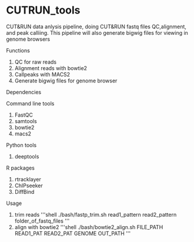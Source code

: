 # CUTRUN_tools
CUT&RUN data anlysis pipeline, doing CUT&RUN fastq files QC,alignment, and peak calliing. This pipeline will also generate bigwig files for viewing in genome browsers


Functions
  1.  QC for raw reads
  2.  Alignment reads with bowtie2
  3.  Callpeaks with MACS2
  4.  Generate bigwig files for genome browser
  
  
 Dependencies
 
 Command line tools
  1.  FastQC
  2.  samtools
  3.  bowtie2
  4.  macs2
  
 Python tools
  1.  deeptools
 
 R packages
  1.  rtracklayer
  2.  ChIPseeker
  3.  DiffBind
 
 Usage
  1.  trim reads
'''shell
	./bash/fastp_trim.sh read1_pattern read2_pattern folder_of_fastq_files 
'''
  2.  align with bowtie2
'''shell
	./bash/bowtie2_align.sh FILE_PATH READ1_PAT READ2_PAT GENOME OUT_PATH
'''
